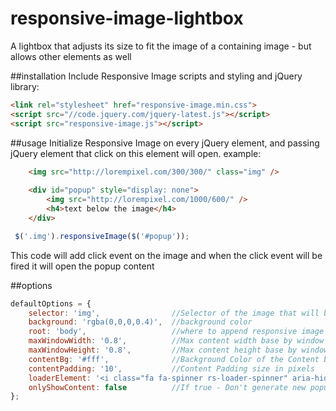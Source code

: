 # responsive-image-lightbox
A lightbox that adjusts its size to fit the image of a containing image - but allows other elements as well

##installation
Include Responsive Image scripts and styling and jQuery library:
```html
<link rel="stylesheet" href="responsive-image.min.css">
<script src="//code.jquery.com/jquery-latest.js"></script> 
<script src="responsive-image.js"></script> 
```

##usage
Initialize Responsive Image on every jQuery element, and passing jQuery element that click on this element will open. example:

````html
    <img src="http://lorempixel.com/300/300/" class="img" />
    
    <div id="popup" style="display: none">
        <img src="http://lorempixel.com/1000/600/" />
        <h4>text below the image</h4>
    </div>
````

````javascript
 $('.img').responsiveImage($('#popup'));
````

This code will add click event on the image and when the click event will be fired it will open the popup content

##options
````javascript
defaultOptions = {
    selector: 'img',                //Selector of the image that will be responsive by it (if there is more then one image)
    background: 'rgba(0,0,0,0.4)',  //background color
    root: 'body',                   //where to append responsive image element
    maxWindowWidth: '0.8',          //Max content width base by window width, ex: 0.9 means the max width will be 90%
    maxWindowHeight: '0.8',         //Max content height base by window height, ex: 0.9 means the max height will be 90%
    contentBg: '#fff',              //Background Color of the Content background
    contentPadding: '10',           //Content Padding size in pixels
    loaderElement: '<i class="fa fa-spinner rs-loader-spinner" aria-hidden="true"></i>',
    onlyShowContent: false          //If true - Don't generate new popup element, use existing one add just add loader and classes
};
````


